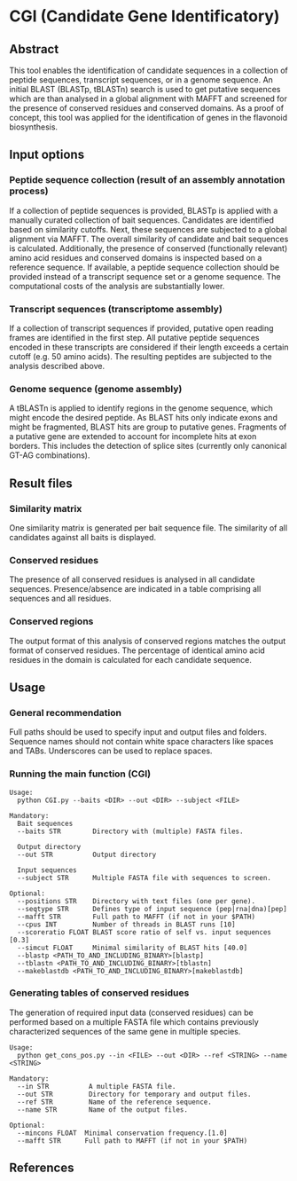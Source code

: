 # CGI (Candidate Gene Identificatory)

## Abstract

This tool enables the identification of candidate sequences in a collection of peptide sequences, transcript sequences, or in a genome sequence. An initial BLAST (BLASTp, tBLASTn) search is used to get putative sequences which are than analysed in a global alignment with MAFFT and screened for the presence of conserved residues and conserved domains. As a proof of concept, this tool was applied for the identification of genes in the flavonoid biosynthesis.

## Input options

### Peptide sequence collection (result of an assembly annotation process)

If a collection of peptide sequences is provided, BLASTp is applied with a manually curated collection of bait sequences. Candidates are identified based on similarity cutoffs. Next, these sequences are subjected to a global alignment via MAFFT. The overall similarity of candidate and bait sequences is calculated. Additionally, the presence of conserved (functionally relevant) amino acid residues and conserved domains is inspected based on a reference sequence. If available, a peptide sequence collection should be provided instead of a transcript sequence set or a genome sequence. The computational costs of the analysis are substantially lower.


### Transcript sequences (transcriptome assembly)

If a collection of transcript sequences if provided, putative open reading frames are identified in the first step. All putative peptide sequences encoded in these transcripts are considered if their length exceeds a certain cutoff (e.g. 50 amino acids). The resulting peptides are subjected to the analysis described above.


### Genome sequence (genome assembly)

A tBLASTn is applied to identify regions in the genome sequence, which might encode the desired peptide. As BLAST hits only indicate exons and might be fragmented, BLAST hits are group to putative genes. Fragments of a putative gene are extended to account for incomplete hits at exon borders. This includes the detection of splice sites (currently only canonical GT-AG combinations).

## Result files

### Similarity matrix

One similarity matrix is generated per bait sequence file. The similarity of all candidates against all baits is displayed.


### Conserved residues

The presence of all conserved residues is analysed in all candidate sequences. Presence/absence are indicated in a table comprising all sequences and all residues.


### Conserved regions
The output format of this analysis of conserved regions matches the output format of conserved residues. The percentage of identical amino acid residues in the domain is calculated for each candidate sequence.



## Usage

### General recommendation

Full paths should be used to specify input and output files and folders. Sequence names should not contain white space characters like spaces and TABs. Underscores can be used to replace spaces.


### Running the main function (CGI)

```
Usage:
  python CGI.py --baits <DIR> --out <DIR> --subject <FILE>

Mandatory:
  Bait sequences
  --baits STR        Directory with (multiple) FASTA files. 
  
  Output directory
  --out STR          Output directory

  Input sequences
  --subject STR      Multiple FASTA file with sequences to screen.
		
Optional:
  --positions STR    Directory with text files (one per gene).
  --seqtype STR      Defines type of input sequence (pep|rna|dna)[pep]
  --mafft STR        Full path to MAFFT (if not in your $PATH)
  --cpus INT         Number of threads in BLAST runs [10]
  --scoreratio FLOAT BLAST score ratio of self vs. input sequences [0.3]
  --simcut FLOAT     Minimal similarity of BLAST hits [40.0]
  --blastp <PATH_TO_AND_INCLUDING_BINARY>[blastp]
  --tblastn <PATH_TO_AND_INCLUDING_BINARY>[tblastn]
  --makeblastdb <PATH_TO_AND_INCLUDING_BINARY>[makeblastdb]
```

### Generating tables of conserved residues

The generation of required input data (conserved residues) can be performed based on a multiple FASTA file which contains previously characterized sequences of the same gene in multiple species.


```
Usage:
  python get_cons_pos.py --in <FILE> --out <DIR> --ref <STRING> --name <STRING>

Mandatory:
  --in STR          A multiple FASTA file. 
  --out STR         Directory for temporary and output files.
  --ref STR         Name of the reference sequence.
  --name STR        Name of the output files.
		
Optional:
  --mincons FLOAT  Minimal conservation frequency.[1.0]
  --mafft STR      Full path to MAFFT (if not in your $PATH)
```



## References


